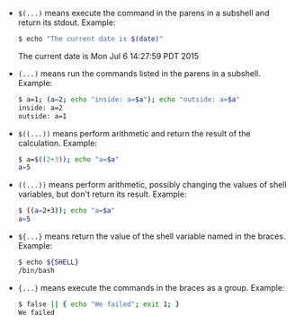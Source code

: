 * `$(...)` means execute the command in the parens in a subshell and return its stdout. Example:
    ```sh
    $ echo "The current date is $(date)"
    ```
    The current date is Mon Jul  6 14:27:59 PDT 2015

* `(...)` means run the commands listed in the parens in a subshell. Example:
    ```sh
    $ a=1; (a=2; echo "inside: a=$a"); echo "outside: a=$a"
    inside: a=2
    outside: a=1
    ```

* `$((...))` means perform arithmetic and return the result of the calculation. Example:
    ```sh
    $ a=$((2+3)); echo "a=$a"
    a=5
    ```

* `((...))` means perform arithmetic, possibly changing the values of shell variables, but don't return its result. Example:
    ```sh
    $ ((a=2+3)); echo "a=$a"
    a=5
    ```

* `${...}` means return the value of the shell variable named in the braces. Example:
    ```sh
    $ echo ${SHELL}
    /bin/bash
    ```

* `{...}` means execute the commands in the braces as a group. Example:
    ```sh
    $ false || { echo "We failed"; exit 1; }
    We failed
    ```

